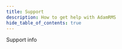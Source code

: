 ```yaml
---
title: Support
description: How to get help with AdamRMS
hide_table_of_contents: true
---
```



Support info